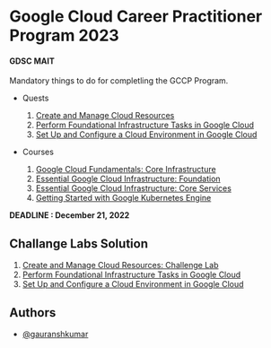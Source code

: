 # Google Cloud Career Practitioner Program 2023
#### GDSC MAIT

Mandatory things to do for completling the GCCP Program.

- Quests
  1. [Create and Manage Cloud Resources](https://www.cloudskillsboost.google/quests/120) 
  2. [Perform Foundational Infrastructure Tasks in Google Cloud](https://www.cloudskillsboost.google/quests/118)
  3. [Set Up and Configure a Cloud Environment in Google Cloud](https://www.cloudskillsboost.google/quests/119)
  
- Courses
  1. [Google Cloud Fundamentals: Core Infrastructure](https://www.cloudskillsboost.google/course_templates/60)
  2. [Essential Google Cloud Infrastructure: Foundation](https://www.cloudskillsboost.google/course_templates/50)
  3. [Essential Google Cloud Infrastructure: Core Services](https://www.cloudskillsboost.google/course_templates/49)
  4. [Getting Started with Google Kubernetes Engine](https://www.cloudskillsboost.google/course_templates/2)

**DEADLINE : December 21, 2022**


## Challange Labs Solution

1. [Create and Manage Cloud Resources: Challenge Lab](/challange1.md)
2. [Perform Foundational Infrastructure Tasks in Google Cloud](/challange2.md)
3. [Set Up and Configure a Cloud Environment in Google Cloud](/challange3.md)


## Authors 
- [@gauranshkumar](https://www.github.com/gauranshkumar)

